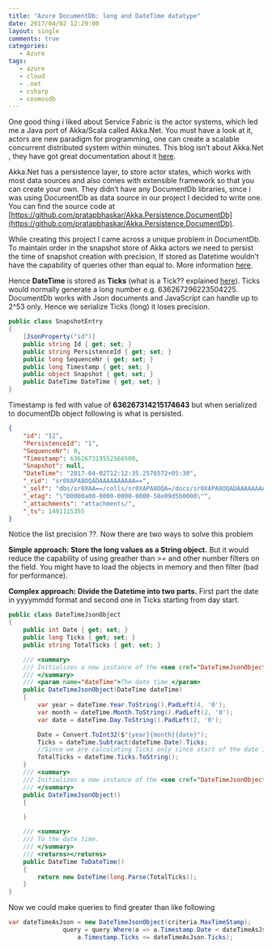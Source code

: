 ```yaml
---
title: "Azure DocumentDb: long and DateTime datatype"
date: 2017/04/02 12:29:00
layout: single
comments: true
categories: 
   - Azure
tags:
   - azure
   - cloud
   - .net
   - csharp
   - cosmosdb
---
```


One good thing i liked about Service Fabric is the actor systems, which led me a Java port of Akka/Scala called Akka.Net. You must have a look at it, actors are new paradigm for programming, one can create a scalable concurrent distributed system within minutes. This blog isn’t about Akka.Net , they have got great documentation about it [here](http://getakka.net/docs/).

Akka.Net has a persistence layer, to store actor states, which works with most data sources and also comes with extensible framework so that you can create your own. They didn’t have any DocumentDb libraries, since i was using DocumentDb as data source in our project I decided to write one. You can find the source code at [https://github.com/pratapbhaskar/Akka.Persistence.DocumentDb](https://github.com/pratapbhaskar/Akka.Persistence.DocumentDb).

While creating this project I came across a unique problem in DocumentDb. To maintain order in the snapshot store of Akka actors we need to persist the time of snapshot creation with precision, If stored as Datetime wouldn’t have the capability of queries other than equal to. More information [here](https://azure.microsoft.com/en-in/blog/working-with-dates-in-azure-documentdb-4/).

Hence **DateTime** is stored as **Ticks** (what is a Tick?? explained [here](http://stackoverflow.com/questions/9644608/datetime-ticks-in-net-its-usage-and-why-it-is-used)).  Ticks would normally generate a long number e.g. 636267296223504225. DocumentDb works with Json documents and JavaScript can handle up to 2^53 only. Hence we serialize Ticks (long) it loses precision.

```csharp
public class SnapshotEntry
{
    [JsonProperty("id")]
    public string Id { get; set; }
    public string PersistenceId { get; set; }
    public long SequenceNr { get; set; }
    public long Timestamp { get; set; }
    public object Snapshot { get; set; }
    public DateTime DateTime { get; set; }
}
```

Timestamp is fed with value of **636267314215174643** but when serialized to documentDb object following is what is persisted.

```json
{
    "id": "12",
    "PersistenceId": "1",
    "SequenceNr": 0,
    "Timestamp": 636267319552566500,
    "Snapshot": null,
    "DateTime": "2017-04-02T12:12:35.2576572+05:30",
    "_rid": "sr0XAPA8OQADAAAAAAAAAA==",
    "_self": "dbs/sr0XAA==/colls/sr0XAPA8OQA=/docs/sr0XAPA8OQADAAAAAAAAAA==/",
    "_etag": "\"00000a00-0000-0000-0000-58e09d5b0000\"",
    "_attachments": "attachments/",
    "_ts": 1491115355
}
```

Notice the list precision ??. Now there are two ways to solve this problem

**Simple approach: Store the long values as a String object.** But it would reduce the capability of using greather than >= and other number filters on the field. You might have to load the objects in memory and then filter (bad for performance).

**Complex approach: Divide the Datetime into two parts.** First part the date in yyyymmdd format and second one in Ticks starting from day start.

```csharp
public class DateTimeJsonObject
{
    public int Date { get; set; }
    public long Ticks { get; set; }
    public string TotalTicks { get; set; }

    /// <summary>
    /// Initializes a new instance of the <see cref="DateTimeJsonObject"/> class.
    /// </summary>
    /// <param name="dateTime">The date time.</param>
    public DateTimeJsonObject(DateTime dateTime)
    {
        var year = dateTime.Year.ToString().PadLeft(4, '0');
        var month = dateTime.Month.ToString().PadLeft(2, '0');
        var date = dateTime.Day.ToString().PadLeft(2, '0');

        Date = Convert.ToInt32($"{year}{month}{date}");
        Ticks = dateTime.Subtract(dateTime.Date).Ticks;
        //Since we are calculating Ticks only since start of the date it would be less than 2^53 which is json stored
        TotalTicks = dateTime.Ticks.ToString();
    }
    /// <summary>
    /// Initializes a new instance of the <see cref="DateTimeJsonObject"/> class.
    /// </summary>
    public DateTimeJsonObject()
    {

    }

    /// <summary>
    /// To the date time.
    /// </summary>
    /// <returns></returns>
    public DateTime ToDateTime()
    {
        return new DateTime(long.Parse(TotalTicks));
    }
}
```

Now we could make queries to find greater than like following

```csharp
var dateTimeAsJson = new DateTimeJsonObject(criteria.MaxTimeStamp);
               query = query.Where(a => a.Timestamp.Date < dateTimeAsJson.Date || 
                   a.Timestamp.Ticks <= dateTimeAsJson.Ticks);
```